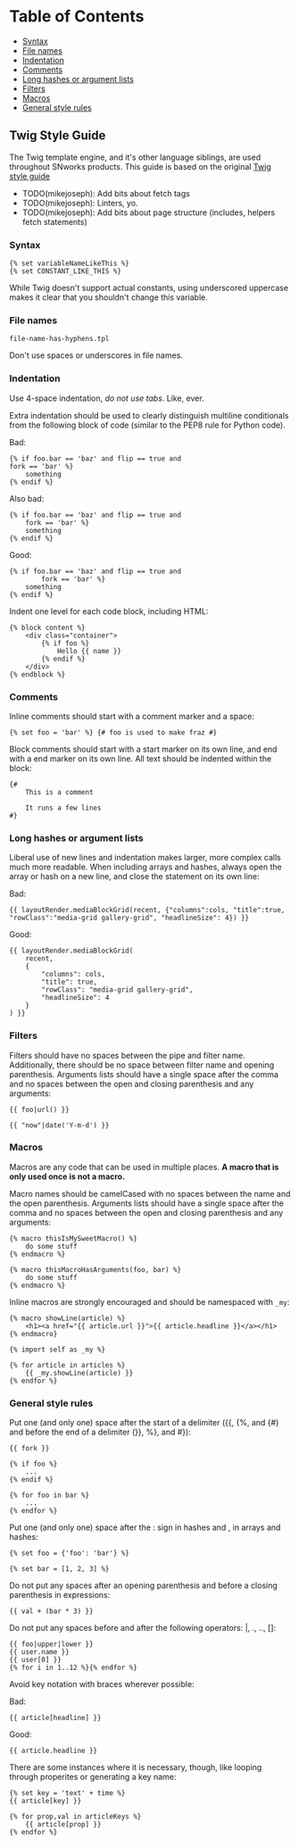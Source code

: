 Table of Contents
=================

* [Syntax](#syntax)
* [File names](#file-names)
* [Indentation](#indentation)
* [Comments](#comments)
* [Long hashes or argument lists](#long-hashes-or-argument-lists)
* [Filters](#filters)
* [Macros](#macros)
* [General style rules](#general-style-rules)

## Twig Style Guide

The Twig template engine, and it's other language siblings, are used throughout SNworks products. This guide is based on the original [Twig style guide](http://twig.sensiolabs.org/doc/coding_standards.html)

- TODO(mikejoseph): Add bits about fetch tags
- TODO(mikejoseph): Linters, yo.
- TODO(mikejoseph): Add bits about page structure (includes, helpers fetch statements)

### Syntax

```twig
{% set variableNameLikeThis %}
{% set CONSTANT_LIKE_THIS %}
```

While Twig doesn't support actual constants, using underscored uppercase makes it clear that you shouldn't change this variable.

### File names

```
file-name-has-hyphens.tpl
```

Don't use spaces or underscores in file names.

### Indentation

Use 4-space indentation, *do not use tabs*. Like, ever.

Extra indentation should be used to clearly distinguish multiline conditionals from the following block of code (similar to the PEP8 rule for Python code).

Bad:
```twig
{% if foo.bar == 'baz' and flip == true and
fork == 'bar' %}
    something
{% endif %}
```

Also bad:
```twig
{% if foo.bar == 'baz' and flip == true and
    fork == 'bar' %}
    something
{% endif %}
```

Good:
```twig
{% if foo.bar == 'baz' and flip == true and
        fork == 'bar' %}
    something
{% endif %}
```

Indent one level for each code block, including HTML:

```twig
{% block content %}
    <div class="container">
        {% if foo %}
            Hello {{ name }}
        {% endif %}
    </div>
{% endblock %}
```

### Comments

Inline comments should start with a comment marker and a space:

```twig
{% set foo = 'bar' %} {# foo is used to make fraz #}
```

Block comments should start with a start marker on its own line, and end with a end marker on its own line. All text should be indented within the block:

```twig
{#
    This is a comment

    It runs a few lines
#}
```

### Long hashes or argument lists

Liberal use of new lines and indentation makes larger, more complex calls much more readable. When including arrays and hashes, always open the array or hash on a new line, and close the statement on its own line:

Bad:
```twig
{{ layoutRender.mediaBlockGrid(recent, {"columns":cols, "title":true, "rowClass":"media-grid gallery-grid", "headlineSize": 4}) }}
```

Good:
```twig
{{ layoutRender.mediaBlockGrid(
    recent,
    {
        "columns": cols,
        "title": true,
        "rowClass": "media-grid gallery-grid",
        "headlineSize": 4
    }
) }}
```

### Filters

Filters should have no spaces between the pipe and filter name. Additionally, there should be no space between filter name and opening parenthesis. Arguments lists should have a single space after the comma and no spaces between the open and closing parenthesis and any arguments:

```twig
{{ foo|url() }}

{{ "now"|date('Y-m-d') }}
```

### Macros

Macros are any code that can be used in multiple places. **A macro that is only used once is not a macro.**

Macro names should be camelCased with no spaces between the name and the open parenthesis. Arguments lists should have a single space after the comma and no spaces between the open and closing parenthesis and any arguments:

```twig
{% macro thisIsMySweetMacro() %}
    do some stuff
{% endmacro %}

{% macro thisMacroHasArguments(foo, bar) %}
    do some stuff
{% endmacro %}
```

Inline macros are strongly encouraged and should be namespaced with `_my`:

```twig
{% macro showLine(article) %}
    <h1><a href="{{ article.url }}">{{ article.headline }}</a></h1>
{% endmacro}

{% import self as _my %}

{% for article in articles %}
    {{ _my.showLine(article) }}
{% endfor %}
```

### General style rules

Put one (and only one) space after the start of a delimiter ({{, {%, and {#) and before the end of a delimiter (}}, %}, and #}):

```twig
{{ fork }}

{% if foo %}
    ...
{% endif %}

{% for foo in bar %}
    ...
{% endfor %}
```

Put one (and only one) space after the : sign in hashes and , in arrays and hashes:

```twig
{% set foo = {'foo': 'bar'} %}

{% set bar = [1, 2, 3] %}
```

Do not put any spaces after an opening parenthesis and before a closing parenthesis in expressions:

```twig:
{{ val + (bar * 3) }}
```

Do not put any spaces before and after the following operators: |, ., .., []:

```twig:
{{ foo|upper|lower }}
{{ user.name }}
{{ user[0] }}
{% for i in 1..12 %}{% endfor %}
```

Avoid key notation with braces wherever possible:

Bad:
```twig
{{ article[headline] }}
```

Good:
```twig
{{ article.headline }}
```

There are some instances where it is necessary, though, like looping through properites or generating a key name:

```tiwg
{% set key = 'text' + time %}
{{ article[key] }}

{% for prop,val in articleKeys %}
    {{ article[prop] }}
{% endfor %}
```
